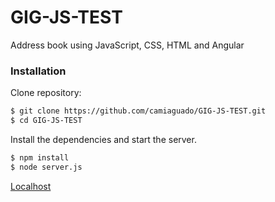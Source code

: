 # GIG-JS-TEST
Address book using JavaScript, CSS, HTML and Angular


### Installation


Clone repository:

```sh
$ git clone https://github.com/camiaguado/GIG-JS-TEST.git
$ cd GIG-JS-TEST
```



Install the dependencies and start the server.

```sh
$ npm install
$ node server.js
```

[Localhost](http://localhost:3002)

